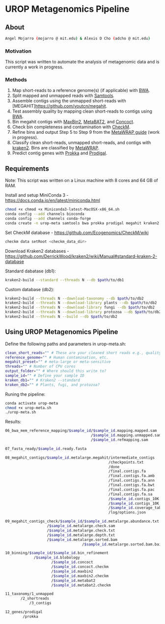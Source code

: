# UROP Metagenomics Pipeline
 
## About
``` bash
Angel Mojarro (mojarro @ mit.edu) & Alexis D Cho (adcho @ mit.edu)
```
### Motivation

This script was written to automate the analysis of metagenomic data and is currently a work in progress. 

### Methods

1. Map short-reads to a reference genome(s) (if applicable) with [BWA](https://github.com/lh3/bwa).
2. Split mapped and unmapped reads with [Samtools](https://github.com/samtools/samtools).
3. Assemble contigs using the unmapped short-reads with [MEGAHIT]https://github.com/voutcn/megahit.
4. Test assembly quality by mapping clean short-reads to contigs using [BWA](https://github.com/lh3/bwa).
5. Bin megahit contigs with [MaxBin2](https://sourceforge.net/projects/maxbin2/), [MetaBAT2](https://bitbucket.org/berkeleylab/metabat/src/master/), and [Concoct](https://github.com/BinPro/CONCOCT).
6. Check bin completeness and contamination with [CheckM](https://github.com/Ecogenomics/CheckM).
7. Refine bins and output Step 5 to Step 9 from the [MetaWRAP guide](https://github.com/bxlab/metaWRAP/blob/master/Usage_tutorial.md) (work in progress).
8. Classify clean short-reads, unmapped short-reads, and contigs with [kraken2](https://github.com/DerrickWood/kraken2). Bins are classified by [MetaWRAP](https://github.com/bxlab/metaWRAP).
9. Predict contig genes with [Prokka](https://github.com/tseemann/prokka) and [Prodigal](https://github.com/hyattpd/Prodigal).

## Requirements
Note: This script was written on a Linux machine with 8 cores and 64 GB of RAM.

Install and setup MiniConda 3 - https://docs.conda.io/en/latest/miniconda.html
``` bash
chmod +x chmod +x Miniconda3-latest-MacOSX-x86_64.sh
conda config --add channels bioconda
conda config --add channels conda-forge
conda create -n urop-meta samtools bwa prokka prodigal megahit kraken2 maxbin2 openjdk metabat2 checkm-genome concoct
```

Set CheckM database - https://github.com/Ecogenomics/CheckM/wiki
``` bash
checkm data setRoot <checkm_data_dir>
```

Download Kraken2 databases - https://github.com/DerrickWood/kraken2/wiki/Manual#standard-kraken-2-database

Standard dabatase (db1):
``` bash
kraken2-build --standard --threads N --db $path/to/db1
```

Custom database (db2):
``` bash
kraken2-build --threads N --download-taxonomy --db $path/to/db2
kraken2-build --threads N --download-library plants --db $path/to/db2
kraken2-build --threads N --download-library fungi --db $path/to/db2
kraken2-build --threads N --download-library protozoa --db $path/to/db2
kraken2-build --threads N --build --db $path/to/db2
```

## Using UROP Metagenomics Pipeline
Define the following paths and parameters in urop-meta.sh:
``` bash
clean_short_reads="" # These are your cleaned short reads e.g., quality filtered and adapters have been removed
reference_genome="" # Human contamination, etc.
megahit_preset="" # meta-large or meta-sensitive
threads="" # Number of CPU cores
output_folder="" # Where should this write to?
sample_id="" # Define your sample ID
kraken_db1="" # Kraken2 --standard
kraken_db2="" # Plants, fugi, and protozoa?
```
Runing the pipeline:
``` bash
conda activate urop-meta
chmod +x urop-meta.sh
./urop-meta.sh
```
Results:
``` bash
06_bwa_mem_reference_mapping/$sample_id/$sample_id.mapping.mapped.sam
                                       /$sample_id.mapping.unmapped.sam
                                       /$sample_id.refmapping.sam

07_fasta_ready/$sample_id.ready.fasta

08_megahit_contigs/$sample_id.metalarge.megahit/intermediate_contigs
                                               /checkpoints.txt
                                               /done
                                               /final.contigs.fa
                                               /final.contigs.fa.amb
                                               /final.contigs.fa.ann
                                               /final.contigs.fa.bwt
                                               /final.contigs.fa.pac
                                               /final.contigs.fa.sa
                                               /$sample_id.contigs_10K.bed
                                               /$sample_id.contigs_10K.fa
                                               /$sample_id.coverage_table.tsv
                                               /log/options.json

09_megahit_contigs_check/$sample_id/$sample_id.metalarge.abundance.txt
				   /$sample_id.metalarge.check.sam
				   /$sample_id.metalarge.check.txt
				   /$sample_id.metalarge.depth.txt
				   /$sample_id.metalarge.sorted.bam
                                   /$sample_id.metalarge.sorted.bam.bai

10_binning/$sample_id/$sample_id.bin_refinement
		     /$sample_id.blobology
                     /$sample_id.concoct
                     /$sample_id.concoct.checkm
                     /$sample_id.maxbin2
                     /$sample_id.maxbin2.checkm
                     /$sample_id.metabat2
                     /$sample_id.metabat2.checkm

11_taxonomy/1_unmapped
	   /2_shortreads
           /3_contigs

12_genes/prodigal
        /prokka
```
